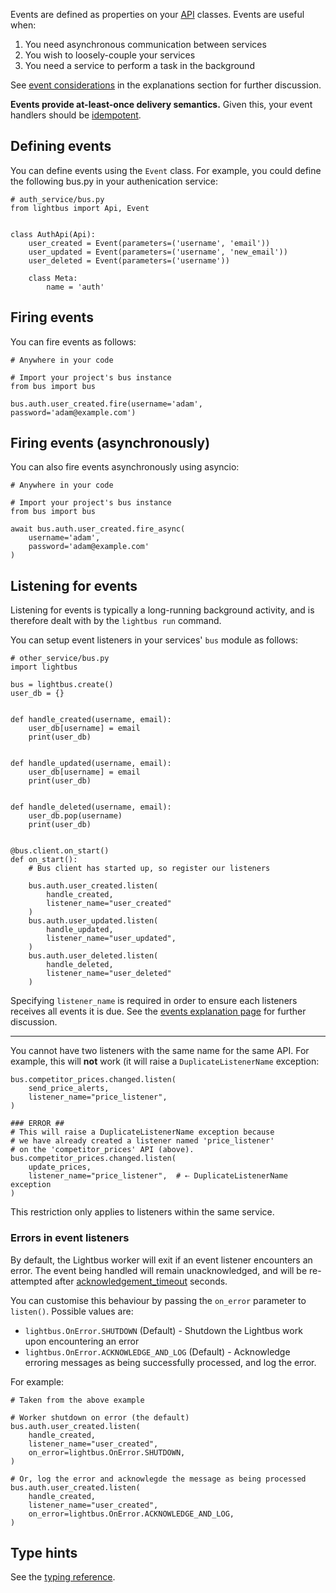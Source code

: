 Events are defined as properties on your [API](apis.md) classes.
Events are useful when:

1. You need asynchronous communication between services
1. You wish to loosely-couple your services
1. You need a service to perform a task in the background

See [event considerations] in the explanations section for further
discussion.

**Events provide at-least-once delivery semantics.** Given this,
your event handlers should be [idempotent].

## Defining events

You can define events using the `Event` class. For example,
you could define the following bus.py in your authenication service:

```python3
# auth_service/bus.py
from lightbus import Api, Event


class AuthApi(Api):
    user_created = Event(parameters=('username', 'email'))
    user_updated = Event(parameters=('username', 'new_email'))
    user_deleted = Event(parameters=('username'))

    class Meta:
        name = 'auth'
```

## Firing events

You can fire events as follows:

```python3
# Anywhere in your code

# Import your project's bus instance
from bus import bus

bus.auth.user_created.fire(username='adam', password='adam@example.com')
```

## Firing events (asynchronously)

You can also fire events asynchronously using asyncio:

```python3
# Anywhere in your code

# Import your project's bus instance
from bus import bus

await bus.auth.user_created.fire_async(
    username='adam',
    password='adam@example.com'
)
```

## Listening for events

Listening for events is typically a long-running background
activity, and is therefore dealt with by the `lightbus run`
command.

You can setup event listeners in your services' `bus` module
as follows:

```python3
# other_service/bus.py
import lightbus

bus = lightbus.create()
user_db = {}


def handle_created(username, email):
    user_db[username] = email
    print(user_db)


def handle_updated(username, email):
    user_db[username] = email
    print(user_db)


def handle_deleted(username, email):
    user_db.pop(username)
    print(user_db)


@bus.client.on_start()
def on_start():
    # Bus client has started up, so register our listeners

    bus.auth.user_created.listen(
        handle_created,
        listener_name="user_created"
    )
    bus.auth.user_updated.listen(
        handle_updated,
        listener_name="user_updated",
    )
    bus.auth.user_deleted.listen(
        handle_deleted,
        listener_name="user_deleted"
    )

```

Specifying `listener_name` is required in order to ensure 
each listeners receives all events it is due.
See the [events explanation page] for further discussion.

---

You cannot have two listeners with the same name for the same API.
For example, this will **not** work (it will raise a `DuplicateListenerName` exception:

```python3
bus.competitor_prices.changed.listen(
    send_price_alerts,
    listener_name="price_listener",
)

### ERROR ##
# This will raise a DuplicateListenerName exception because  
# we have already created a listener named 'price_listener'
# on the 'competitor_prices' API (above).
bus.competitor_prices.changed.listen(
    update_prices,
    listener_name="price_listener",  # ⇠ DuplicateListenerName exception
)
```

This restriction only applies to listeners within the same service.

### Errors in event listeners

By default, the Lightbus worker will exit if an event listener encounters an error. 
The event being handled will remain unacknowledged, and will be re-attempted 
after [acknowledgement_timeout] seconds.

You can customise this behaviour by passing the `on_error` parameter to `listen()`.
Possible values are:

* `lightbus.OnError.SHUTDOWN` (Default) - Shutdown the Lightbus work upon encountering an error
* `lightbus.OnError.ACKNOWLEDGE_AND_LOG` (Default) - Acknowledge erroring messages as being successfully processed,
  and log the error.

For example:

```python3
# Taken from the above example

# Worker shutdown on error (the default)
bus.auth.user_created.listen(
    handle_created,
    listener_name="user_created",
    on_error=lightbus.OnError.SHUTDOWN,
)

# Or, log the error and acknowlegde the message as being processed
bus.auth.user_created.listen(
    handle_created,
    listener_name="user_created",
    on_error=lightbus.OnError.ACKNOWLEDGE_AND_LOG,
)
```

## Type hints

See the [typing reference](typing.md).


[idempotent]: https://en.wikipedia.org/wiki/Idempotence
[event considerations]: ../explanation/events.md#considerations
[events explanation page]: ../explanation/events.md
[acknowledgement_timeout]: transport-configuration.md#acknowledgement_timeout
